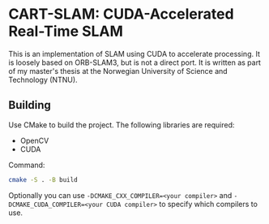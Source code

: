 # CART-SLAM: CUDA-Accelerated Real-Time SLAM

This is an implementation of SLAM using CUDA to accelerate processing. It is loosely based on ORB-SLAM3, but is not a direct port. It is written as part of my master's thesis at the Norwegian University of Science and Technology (NTNU).

## Building

Use CMake to build the project. The following libraries are required:
 - OpenCV
 - CUDA

Command:
```bash
cmake -S . -B build
```

Optionally you can use `-DCMAKE_CXX_COMPILER=<your compiler>` and `-DCMAKE_CUDA_COMPILER=<your CUDA compiler>` to specify which compilers to use.